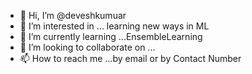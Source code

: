- 👋 Hi, I’m @deveshkumuar
- 👀 I’m interested in ... learning new ways in ML
- 🌱 I’m currently learning ...EnsembleLearning
- 💞️ I’m looking to collaborate on ...
- 📫 How to reach me ...by email or by Contact Number

<!---
deveshkum/deveshkum is a ✨ special ✨ repository because its `README.md` (this file) appears on your GitHub profile.
You can click the Preview link to take a look at your changes.
--->
